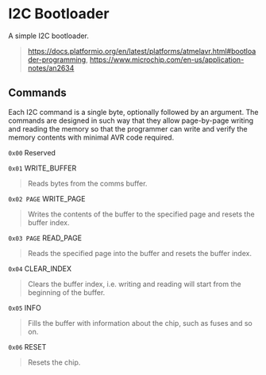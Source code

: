 # I2C Bootloader

A simple I2C bootloader. 

> https://docs.platformio.org/en/latest/platforms/atmelavr.html#bootloader-programming, https://www.microchip.com/en-us/application-notes/an2634

## Commands

Each I2C command is a single byte, optionally followed by an argument. The commands are designed in such way that they allow page-by-page writing and reading the memory so that the programmer can write and verify the memory contents with minimal AVR code required. 

`0x00` Reserved

`0x01` WRITE_BUFFER

> Reads bytes from the comms buffer. 

`0x02 PAGE` WRITE_PAGE

> Writes the contents of the buffer to the specified page and resets the buffer index.

`0x03 PAGE` READ_PAGE

> Reads the specified page into the buffer and resets the buffer index.

`0x04` CLEAR_INDEX

> Clears the buffer index, i.e. writing and reading will start from the beginning of the buffer. 

`0x05` INFO

> Fills the buffer with information about the chip, such as fuses and so on.

`0x06` RESET

> Resets the chip.

